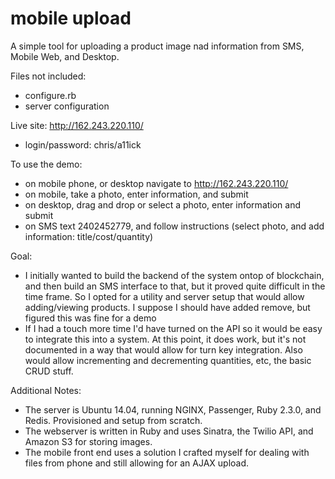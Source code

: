 # mobile upload

A simple tool for uploading a product image nad information from SMS, Mobile Web, and Desktop.

Files not included:
- configure.rb
- server configuration

Live site: http://162.243.220.110/
- login/password: chris/a11ick

To use the demo:
- on mobile phone, or desktop navigate to http://162.243.220.110/
- on mobile, take a photo, enter information, and submit
- on desktop, drag and drop or select a photo, enter information and submit
- on SMS text 2402452779, and follow instructions (select photo, and add information: title/cost/quantity)

Goal:
- I initially wanted to build the backend of the system ontop of blockchain, and then build an SMS interface to that, but it proved quite difficult in the time frame. So I opted for a utility and server setup that would allow adding/viewing products. I suppose I should have added remove, but figured this was fine for a demo
- If I had a touch more time I'd have turned on the API so it would be easy to integrate this into a system. At this point, it does work, but it's not documented in a way that would allow for turn key integration. Also would allow incrementing and decrementing quantities, etc, the basic CRUD stuff.

Additional Notes:
- The server is Ubuntu 14.04, running NGINX, Passenger, Ruby 2.3.0, and Redis. Provisioned and setup from scratch.
- The webserver is written in Ruby and uses Sinatra, the Twilio API, and Amazon S3 for storing images.
- The mobile front end uses a solution I crafted myself for dealing with files from phone and still allowing for an AJAX upload.
